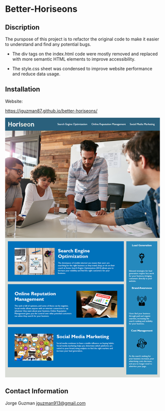 # Better-Horiseons

## Discription

The purspose of this project is to refactor the original code to make it easier to understand and find any potential bugs.

* The div tags on the index.html code were mostly removed and replaced with more semantic HTML elements to improve accessibility.

* The style.css sheet was condensed to improve website performance and reduce data usage.

## Installation


Website:

https://jguzman87.github.io/better-horiseons/

![Horiseon site](image.png)

## Contact Information

Jorge Guzman
jguzman913@gmail.com
